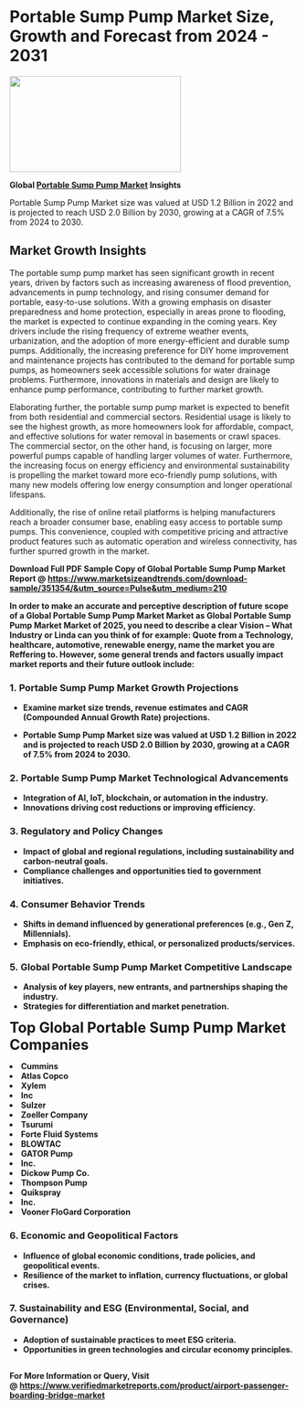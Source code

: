 <H1>Portable Sump Pump Market Size, Growth and Forecast from 2024 - 2031</H1><img class="aligncenter size-medium wp-image-584254" src="https://thirdeyenews.in/wp-content/uploads/2024/09/Global-Market-Research-300x168.jpeg" alt="" width="300" height="168" /><p><strong>Global&nbsp;<a href="https://www.marketsizeandtrends.com/download-sample/351354/&amp;utm_source=Pulse&amp;utm_medium=210">Portable Sump Pump Market</a> Insights</strong></p><p>Portable Sump Pump Market size was valued at USD 1.2 Billion in 2022 and is projected to reach USD 2.0 Billion by 2030, growing at a CAGR of 7.5% from 2024 to 2030.</p><p><h2>Market Growth Insights</h2> <p>The portable sump pump market has seen significant growth in recent years, driven by factors such as increasing awareness of flood prevention, advancements in pump technology, and rising consumer demand for portable, easy-to-use solutions. With a growing emphasis on disaster preparedness and home protection, especially in areas prone to flooding, the market is expected to continue expanding in the coming years. Key drivers include the rising frequency of extreme weather events, urbanization, and the adoption of more energy-efficient and durable sump pumps. Additionally, the increasing preference for DIY home improvement and maintenance projects has contributed to the demand for portable sump pumps, as homeowners seek accessible solutions for water drainage problems. Furthermore, innovations in materials and design are likely to enhance pump performance, contributing to further market growth.</p> <p><strong></strong></p> <p>Elaborating further, the portable sump pump market is expected to benefit from both residential and commercial sectors. Residential usage is likely to see the highest growth, as more homeowners look for affordable, compact, and effective solutions for water removal in basements or crawl spaces. The commercial sector, on the other hand, is focusing on larger, more powerful pumps capable of handling larger volumes of water. Furthermore, the increasing focus on energy efficiency and environmental sustainability is propelling the market toward more eco-friendly pump solutions, with many new models offering low energy consumption and longer operational lifespans.</p> <p>Additionally, the rise of online retail platforms is helping manufacturers reach a broader consumer base, enabling easy access to portable sump pumps. This convenience, coupled with competitive pricing and attractive product features such as automatic operation and wireless connectivity, has further spurred growth in the market.</p> <p><strong></p><p><span class=""><strong>Download Full PDF Sample Copy of Global Portable Sump Pump Market Report</strong> @ <a href="https://www.marketsizeandtrends.com/download-sample/351354/&amp;utm_source=Pulse&amp;utm_medium=210" target="_blank">https://www.marketsizeandtrends.com/download-sample/351354/&amp;utm_source=Pulse&amp;utm_medium=210</a></span></p><p>In order to make an accurate and perceptive description of future scope of a Global&nbsp;Portable Sump Pump Market Market as Global&nbsp;Portable Sump Pump Market Market of 2025, you need to describe a clear Vision &ndash; What Industry or Linda can you think of for example: Quote from a Technology, healthcare, automotive, renewable energy, name the market you are Reffering to. However, some general trends and factors usually impact market reports and their future outlook include:</p><h3>1.&nbsp;<strong>Portable Sump Pump Market Growth Projections</strong></h3><ul><li>Examine market size trends, revenue estimates and CAGR (Compounded Annual Growth Rate) projections.</li><li><p>Portable Sump Pump Market size was valued at USD 1.2 Billion in 2022 and is projected to reach USD 2.0 Billion by 2030, growing at a CAGR of 7.5% from 2024 to 2030.</p></li></ul><h3>2.&nbsp;<strong>Portable Sump Pump Market Technological Advancements</strong></h3><ul><li>Integration of AI, IoT, blockchain, or automation in the industry.</li><li>Innovations driving cost reductions or improving efficiency.</li></ul><h3>3.&nbsp;<strong>Regulatory and Policy Changes</strong></h3><ul><li>Impact of global and regional regulations, including sustainability and carbon-neutral goals.</li><li>Compliance challenges and opportunities tied to government initiatives.</li></ul><h3>4.&nbsp;<strong>Consumer Behavior Trends</strong></h3><ul><li>Shifts in demand influenced by generational preferences (e.g., Gen Z, Millennials).</li><li>Emphasis on eco-friendly, ethical, or personalized products/services.</li></ul><h3>5.&nbsp;<strong>Global Portable Sump Pump Market Competitive Landscape</strong></h3><ul><li>Analysis of key players, new entrants, and partnerships shaping the industry.</li><li>Strategies for differentiation and market penetration.</li></ul><p data-pm-slice="1 1 []"><span style="color: inherit; font-family: inherit; font-size: 25px;">Top Global Portable Sump Pump Market Companies</span></p><div class="" data-test-id=""><p><li>Cummins</li><li> Atlas Copco</li><li> Xylem</li><li> Inc</li><li> Sulzer</li><li> Zoeller Company</li><li> Tsurumi</li><li> Forte Fluid Systems</li><li> BLOWTAC</li><li> GATOR Pump</li><li> Inc.</li><li> Dickow Pump Co.</li><li> Thompson Pump</li><li> Quikspray</li><li> Inc.</li><li> Vooner FloGard Corporation</li></p></div><h3>6.&nbsp;<strong>Economic and Geopolitical Factors</strong></h3><ul><li>Influence of global economic conditions, trade policies, and geopolitical events.</li><li>Resilience of the market to inflation, currency fluctuations, or global crises.</li></ul><h3>7.&nbsp;<strong>Sustainability and ESG (Environmental, Social, and Governance)</strong></h3><ul><li>Adoption of sustainable practices to meet ESG criteria.</li><li>Opportunities in green technologies and circular economy principles.</li></ul><h2><strong style="font-size: 14px;">For More Information or Query, Visit @&nbsp;</strong><a style="background-color: #ffffff; font-size: 14px;" href="https://www.marketsizeandtrends.com/report/portable-sump-pump-market/" target="_blank">https://www.verifiedmarketreports.com/product/airport-passenger-boarding-bridge-market</a></h2>
